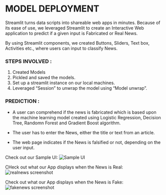 
<h1>MODEL DEPLOYMENT</h1>

Streamlit turns data scripts into shareable web apps in minutes. Because of its ease of use, we leveraged Streamlit to create an Interactive Web application to predict if a given input is Fabricated or Real News. 

By using Streamlit components, we created Buttons, Sliders, Text box, Activities etc., where users can input to classify News.


<h3>STEPS INVOLVED :</h3>

1. Created Models
2. Pickled and saved the models. 
3. Set up a streamlit instance on our local machines.
4. Leveraged “Session” to unwrap the model using “Model unwrap”.

<h3>PREDICTION :</h3>


* A user can comprehend if the news is fabricated which is based upon the machine learning model created using Logistic Regression, Decision Tree, Randomn Forest and Gradient Boost algorithm.  

* The user has to enter the News, either the title or text from an article. 

* The web page indicates if the News is falsified or not, depending on the user input. 

Check out our Sample UI: 
![Sample UI](https://user-images.githubusercontent.com/98927072/169366844-1cb33902-3509-48a0-ad9a-0f971fb9eb5d.jpeg)

CHeck out what our App displays when the News is Real: 
![realnews screenshot](https://user-images.githubusercontent.com/98927072/169366904-1d885c14-b9d0-4e68-9ce1-be6cd9b89935.jpeg)

Check out what our App displays when the News is Fake:
![fakenews screenshot](https://user-images.githubusercontent.com/98927072/169366972-0f401096-e6db-4998-b9ce-2d6baf5d9322.jpeg)

